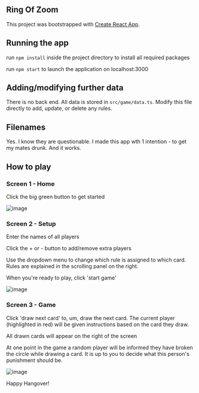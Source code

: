 ## Ring Of Zoom

This project was bootstrapped with [Create React App](https://github.com/facebook/create-react-app).

## Running the app

run `npm install` inside the project directory to install all required packages

run `npm start` to launch the application on localhost:3000

## Adding/modifying further data

There is no back end. All data is stored in `src/game/data.ts`. Modify this file directly to add, update, or delete any rules.

## Filenames

Yes. I know they are questionable. I made this app wth 1 intention - to get my mates drunk. And it works.


## How to play

### Screen 1 - Home

Click the big green button to get started

![image](https://user-images.githubusercontent.com/39953553/80214603-0d21e280-8633-11ea-8abf-96ad1e7cb59d.png)

### Screen 2 - Setup

Enter the names of all players

Click the + or - button to add/remove extra players

Use the dropdown menu to change which rule is assigned to which card. Rules are explained in the scrolling panel on the right.

When you're ready to play, click 'start game'

![image](https://user-images.githubusercontent.com/39953553/80214625-1448f080-8633-11ea-9fb6-9158197a651f.png)

### Screen 3 - Game

Click 'draw next card' to, um, draw the next card. The current player (highlighted in red) will be given instructions based on the card they draw. 

All drawn cards will appear on the right of the screen

At one point in the game a random player will be informed they have broken the circle while drawing a card. It is up to you to decide what this person's punishment should be.

![image](https://user-images.githubusercontent.com/39953553/80214634-17dc7780-8633-11ea-84be-8e2537c79bde.png)


Happy Hangover!


